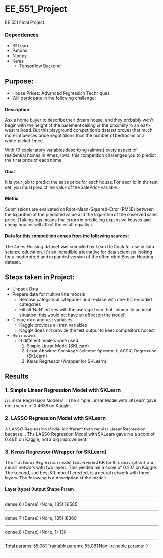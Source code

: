 # EE_551_Project
EE 551 Final Project



### Dependences
- SKLearn
- Pandas
- Numpy
- Keras
    - Tensorflow Backend



## Purpose:
- House Prices: Advanced Regression Techniques
- Will participate in the following challenge:

#### Description 

Ask a home buyer to describe their dream house, and they probably won't begin with the height of the basement ceiling or the proximity to an east-west railroad. But this playground competition's dataset proves that much more influences price negotiations than the number of bedrooms or a white-picket fence.

With 79 explanatory variables describing (almost) every aspect of residential homes in Ames, Iowa, this competition challenges you to predict the final price of each home.

#### Goal

It is your job to predict the sales price for each house. For each Id in the test set, you must predict the value of the SalePrice variable. 

#### Metric

Submissions are evaluated on Root-Mean-Squared-Error (RMSE) between the logarithm of the predicted value and the logarithm of the observed sales price. (Taking logs means that errors in predicting expensive houses and cheap houses will affect the result equally.)
 
#### Data for this competition comes from the following sources:
        
The Ames Housing dataset was compiled by Dean De Cock for use in data science education. It's an incredible alternative for data scientists looking for a modernized and expanded version of the often cited Boston Housing dataset. 



## Steps taken in Project:
- Unpack Data
- Prepare data for multivariate models 
    - Remove categorical categories and replace with one-hot encoded categories
    - Fill all 'NaN' entries with the average from that column (In an ideal situation, this would not have an effect on the model)
- Create train and test variables
    - Kaggle provides all train variables
    - Kaggle does not provide the test output to keep competitors honest
- Run models
    - 3 different models were used:
        1. Simple Linear Model (SKLearn)
        2. Least Absolute Shrinkage Selector Operator (LASSO) Regression (SKLearn)
        3. Keras Regressor (Wrapper for SKLearn)
        
## Results

### 1. Simple Linear Regression Model with SKLearn
A Linear Regression Model is...
The simple Linear Model with SKLearn gave me a score of 0.4639 on Kaggle.

### 2. LASSO Regression Model with SKLearn
A LASSO Regression Model is different than regular Linear Regression because...
The LASSO Regression Model with SKLearn gave me a score of 0.4611 on Kaggle, not a big improvement.

### 3. Keras Regressor (Wrapper for SKLearn)
The first Keras Regression model (abbreviated KR for this description) is a neural network with two layers. This yielded me a score of 0.207 on Kaggle. The second, and best KR model I created, is a neural network with three layers. The following is a description of the model:


#### Layer (type)                  Output Shape                   Param  
_________________________________________________________________
dense_6 (Dense)              (None, 135)               36585     
_________________________________________________________________
dense_7 (Dense)              (None, 135)               18360     
_________________________________________________________________
dense_8 (Dense)              (None, 1)                 136       
_________________________________________________________________
Total params: 55,081
Trainable params: 55,081
Non-trainable params: 0
_________________________________________________________________




